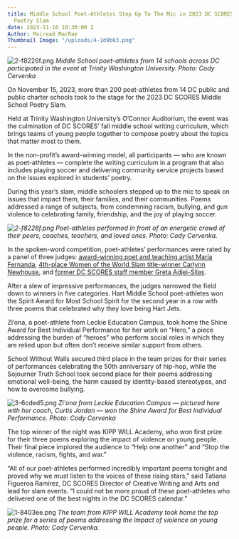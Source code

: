 ```yaml
---
title: Middle School Poet-Athletes Step Up To The Mic in 2023 DC SCORES Middle School
  Poetry Slam
date: 2023-11-16 10:30:00 Z
Author: Mairead MacRae
Thumbnail Image: "/uploads/4-1d9b63.png"
---
```


![2-f8226f.png](/uploads/2-f8226f.png)
*Middle School poet-athletes from 14 schools across DC participated in the event at Trinity Washington University. Photo: Cody Cervenka*


























On November 15, 2023, more than 200 poet-athletes from 14 DC public and public charter schools took to the stage for the 2023 DC SCORES Middle School Poetry Slam. 

Held at Trinity Washington University’s O’Connor Auditorium, the event was the culmination of DC SCORES’ fall middle school writing curriculum, which brings teams of young people together to compose poetry about the topics that matter most to them.

In the non-profit’s award-winning model, all participants — who are known as poet-athletes — complete the writing curriculum in a program that also includes playing soccer and delivering community service projects based on the issues explored in students’ poetry.

During this year’s slam, middle schoolers stepped up to the mic to speak on issues that impact them, their families, and their communities. Poems addressed a range of subjects, from condemning racism, bullying, and gun violence to celebrating family, friendship, and the joy of playing soccer.

*![2-f8226f.png](/uploads/2-f8226f.png)
Poet-athletes performed in front of an energetic crowd of their peers, coaches, teachers, and loved ones. Photo: Cody Cervenka.*

In the spoken-word competition, poet-athletes’ performances were rated by a panel of three judges: [award-winning poet and teaching artist María Fernanda](https://www.mariafernandapoet.com/), [4th-place Women of the World Slam title-winner Carlynn Newhouse](https://carlynnnewhouse.com/), and [former DC SCORES staff member Greta Adjei-Silas](https://www.dcscores.org/blog/2023/04/beloved-staff-member-greta-adjei-silas-reflects-on-more-than-8-years-at-dc-scores). 

After a slew of impressive performances, the judges narrowed the field down to winners in five categories. Hart Middle School poet-athletes won the Spirit Award for Most School Spirit for the second year in a row with three poems that celebrated why they love being Hart Jets.

Zi’ona, a poet-athlete from Leckie Education Campus, took home the Shine Award for Best Individual Performance for her work on “Hero,” a piece addressing the burden of “heroes” who perform social roles in which they are relied upon but often don’t receive similar support from others. 

School Without Walls secured third place in the team prizes for their series of performances celebrating the 50th anniversary of hip-hop, while the Sojourner Truth School took second place for their poems addressing emotional well-being, the harm caused by identity-based stereotypes, and how to overcome bullying.

![3-6cded5.png](/uploads/3-6cded5.png)
*Zi'ona from Leckie Education Campus — pictured here with her coach, Curtis Jordan — won the Shine Award for Best Individual Performance. Photo: Cody Cervenka*

The top winner of the night was KIPP WILL Academy, who won first prize for their three poems exploring the impact of violence on young people. Their final piece implored the audience to “Help one another” and “Stop the violence, racism, fights, and war.”

“All of our poet-athletes performed incredibly important poems tonight and proved why we must listen to the voices of these rising stars,” said Tatiana Figueroa Ramírez, DC SCORES Director of Creative Writing and Arts and lead for slam events. “I could not be more proud of these poet-athletes who delivered one of the best nights in the DC SCORES calendar.”

![1-8403ee.png](/uploads/1-8403ee.png)
*The team from KIPP WILL Academy took home the top prize for a series of poems addressing the impact of violence on young people. Photo: Cody Cervenka.*